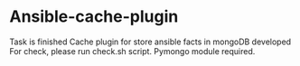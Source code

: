 # Ansible-cache-plugin
 Task is finished
 Cache plugin for store ansible facts in mongoDB developed
 For check, please run check.sh script. Pymongo module required. 
